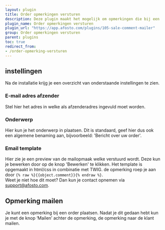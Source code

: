 ```yaml
---
layout: plugin
title: Order opmerkingen versturen
description: Deze plugin maakt het mogelijk om opmerkingen die bij een order zijn geplaatst te mailen naar de klant.
plugin_name: Order opmerkingen versturen
plugin_url: "https://app.afosto.com/plugins/105-sale-comment-mailer"
group: Order opmerkingen versturen
parent: plugins
toc: true
redirect_from:
- /order-opmerking-versturen
---
```


## instellingen
Na de installatie krijg je een overzicht van onderstaande instellingen te zien. 

### E-mail adres afzender
Stel hier het adres in welke als afzenderadres ingevuld moet worden.

### Onderwerp
Hier kun je het onderwerp in plaatsen. Dit is standaard, geef hier dus ook een algemene benaming aan, bijvoorbeeld: 'Bericht over uw order'.

### Email template
Hier zie je een preview van de mailopmaak welke verstuurd wordt. Deze kun je bewerken door op de knop 'Bewerken' te klikken. Het template is opgemaakt in html/css in combinatie met TWIG. de opmerking roep je aan door `{% raw %}{{object.comment}}{% endraw %}`.  
Weet je niet hoe dit moet? Dan kun je contact opnemen via [support@afosto.com](mailto:support@afosto.com?subject=order%20opmerking%20template%20aanvraag).


## Opmerking mailen

Je kunt een opmerking bij een order plaatsen. Nadat je dit gedaan hebt kun je met de knop ‘Mailen’ achter de opmerking, de opmerking naar de klant mailen.


